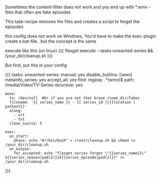 Sometimes the content-filter does not work and you end up with *.wmv -files that often are fake episodes

This task-recipe removes the files and creates a script to forget the episodes

this config does not work on Windows, You'd have to make the exec-plugin create a bat-file.. but the concept is the same

execute like this (on linux)
{{{
flexget execute --tasks unwanted-series && /your_dir/cleanup.sh
}}}

But first, put this in your config

{{{
tasks:
  unwanted-series:
    manual: yes
    disable_builtins: [seen]
    metainfo_series: yes
    accept_all: yes
    find:
      regexp: .*(wmv)$
      path: /media/Video/TV-Series
      recursive: yes

    move:
      to: /dev/null  #Or if you are not that brave /some_dir/fakes
      filename: '{{ series_name }} - {{ series_id }}{{location | pathext}}'
      along:
        - srt
        - txt
      clean_source: 5

    exec:
      on_start:
        phase: echo "#!/bin/bash" > /root/cleanup.sh && chmod +x /your_dir/cleanup.sh
      on_output:
        for_accepted: echo "flexget series forget \"{{series_name}}\" S{{series_season|pad(2)}}E{{series_episode|pad(2)}}" >> /your_dir/cleanup.sh
}}}